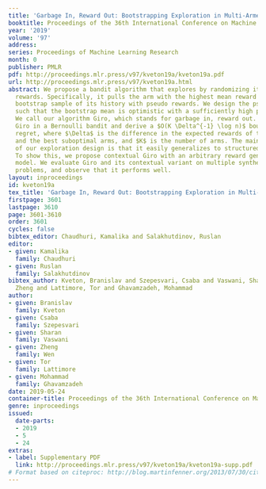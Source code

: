 ```yaml
---
title: 'Garbage In, Reward Out: Bootstrapping Exploration in Multi-Armed Bandits'
booktitle: Proceedings of the 36th International Conference on Machine Learning
year: '2019'
volume: '97'
address: 
series: Proceedings of Machine Learning Research
month: 0
publisher: PMLR
pdf: http://proceedings.mlr.press/v97/kveton19a/kveton19a.pdf
url: http://proceedings.mlr.press/v97/kveton19a.html
abstract: We propose a bandit algorithm that explores by randomizing its history of
  rewards. Specifically, it pulls the arm with the highest mean reward in a non-parametric
  bootstrap sample of its history with pseudo rewards. We design the pseudo rewards
  such that the bootstrap mean is optimistic with a sufficiently high probability.
  We call our algorithm Giro, which stands for garbage in, reward out. We analyze
  Giro in a Bernoulli bandit and derive a $O(K \Delta^{-1} \log n)$ bound on its $n$-round
  regret, where $\Delta$ is the difference in the expected rewards of the optimal
  and the best suboptimal arms, and $K$ is the number of arms. The main advantage
  of our exploration design is that it easily generalizes to structured problems.
  To show this, we propose contextual Giro with an arbitrary reward generalization
  model. We evaluate Giro and its contextual variant on multiple synthetic and real-world
  problems, and observe that it performs well.
layout: inproceedings
id: kveton19a
tex_title: 'Garbage In, Reward Out: Bootstrapping Exploration in Multi-Armed Bandits'
firstpage: 3601
lastpage: 3610
page: 3601-3610
order: 3601
cycles: false
bibtex_editor: Chaudhuri, Kamalika and Salakhutdinov, Ruslan
editor:
- given: Kamalika
  family: Chaudhuri
- given: Ruslan
  family: Salakhutdinov
bibtex_author: Kveton, Branislav and Szepesvari, Csaba and Vaswani, Sharan and Wen,
  Zheng and Lattimore, Tor and Ghavamzadeh, Mohammad
author:
- given: Branislav
  family: Kveton
- given: Csaba
  family: Szepesvari
- given: Sharan
  family: Vaswani
- given: Zheng
  family: Wen
- given: Tor
  family: Lattimore
- given: Mohammad
  family: Ghavamzadeh
date: 2019-05-24
container-title: Proceedings of the 36th International Conference on Machine Learning
genre: inproceedings
issued:
  date-parts:
  - 2019
  - 5
  - 24
extras:
- label: Supplementary PDF
  link: http://proceedings.mlr.press/v97/kveton19a/kveton19a-supp.pdf
# Format based on citeproc: http://blog.martinfenner.org/2013/07/30/citeproc-yaml-for-bibliographies/
---
```

